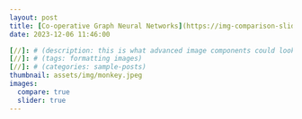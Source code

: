 ```yaml
---
layout: post
title: [Co-operative Graph Neural Networks](https://img-comparison-slider.sneas.io/examples.html)
date: 2023-12-06 11:46:00

[//]: # (description: this is what advanced image components could look like)
[//]: # (tags: formatting images)
[//]: # (categories: sample-posts)
thumbnail: assets/img/monkey.jpeg
images:
  compare: true
  slider: true
---
```

